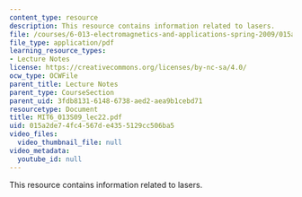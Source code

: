 ```yaml
---
content_type: resource
description: This resource contains information related to lasers.
file: /courses/6-013-electromagnetics-and-applications-spring-2009/015a2de74fc4567de4355129cc506ba5_MIT6_013S09_lec22.pdf
file_type: application/pdf
learning_resource_types:
- Lecture Notes
license: https://creativecommons.org/licenses/by-nc-sa/4.0/
ocw_type: OCWFile
parent_title: Lecture Notes
parent_type: CourseSection
parent_uid: 3fdb8131-6148-6738-aed2-aea9b1cebd71
resourcetype: Document
title: MIT6_013S09_lec22.pdf
uid: 015a2de7-4fc4-567d-e435-5129cc506ba5
video_files:
  video_thumbnail_file: null
video_metadata:
  youtube_id: null
---
```

This resource contains information related to lasers.